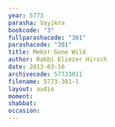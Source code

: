 ```yaml
---
year: 5773
parasha: Vayikra
bookcode: "3"
fullparashacode: "301"
parashacode: "301"
title: Mekor Gone Wild
author: Rabbi Eliezer Hirsch
date: 2013-03-16
archivecode: 57733011
filename: 5773-301-1
layout: audio
moment: 
shabbat: 
occasion: 
---
```

